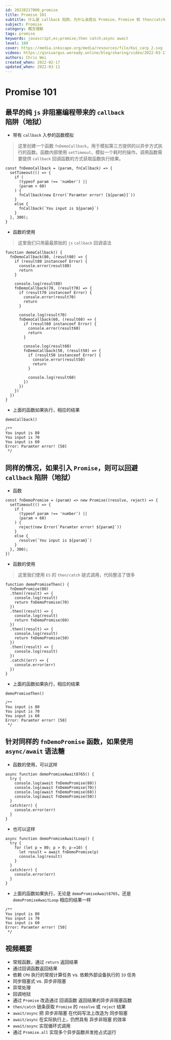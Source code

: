 ```yaml
---
id: 20220217000_promise
title: Promise 101
subtitle: 什么是 callback 陷阱，为什么会提出 Promise，Promise 和 then/catch 链式调用 还有 async/await 语法糖有什么关系
subject: Promise
category: 概念理解
tags: promise
keywords: javascript;es;promise;then catch;async await
level: 100
cover: https://media.inkscape.org/media/resources/file/Koi_carp_2.svg
videos: https://qiniuargus.weready.online/blog/sharing/video/2022-03-11-promise-101.mp4
authors: Chris Wei
created_when: 2022-02-17
updated_when: 2022-03-11
---
```


# Promise 101

## 最早的纯 `js` 非阻塞编程带来的 `callback` 陷阱（地狱）

- 带有 `callback` 入参的函数模拟

> 这里创建一个函数 `fnDemoCallback`，用于模拟第三方提供的以异步方式执行的函数。函数内部使用 `setTimeout`，模拟一个耗时的操作。调用函数需要提供 `callback` 回调函数的方式获取函数执行结果。

```
const fnDemoCallback = (param, fnCallback) => {
  setTimeout(() => {
    if (
      (typeof param !== 'number') ||
      (param < 60)
    ) {
      fnCallback(new Error(`Paramter error! [${param}]`))
    } 
    else {
      fnCallback(`You input is ${param}`)
    }
  }, 300);
}
```

- 函数的使用

> 这里我们只用最最原始的 `js` `callback` 回调语法

```
function demoCallback() {
  fnDemoCallback(80, (result80) => {
    if (result80 instanceof Error) {
      console.error(result80)
      return
    }

    console.log(result80)
    fnDemoCallback(70, (result70) => {
      if (result70 instanceof Error) {
        console.error(result70)
        return
      }

      console.log(result70)
      fnDemoCallback(60, (result60) => {
        if (result60 instanceof Error) {
          console.error(result60)
          return
        }

        console.log(result60)
        fnDemoCallback(50, (result50) => {
          if (result50 instanceof Error) {
            console.error(result50)
            return
          }

          console.log(result60)
        })
      })
    })
  })
}
```

- 上面的函数如果执行，相应的结果

```
demoCallback()

/**
You input is 80
You input is 70
You input is 60
Error: Paramter error! [50]
 */
```

## 同样的情况，如果引入 `Promise`，则可以回避 `callback` 陷阱（地狱）

- 函数

```
const fnDemoPromise = (param) => new Promise((resolve, reject) => {
  setTimeout(() => {
    if (
      (typeof param !== 'number') ||
      (param < 60)
    ) {
      reject(new Error(`Paramter error! ${param}`))
    } 
    else {
      resolve(`You input is ${param}`)
    }
  }, 300);
})
```

- 函数的使用

> 这里我们使用 `ES` 的 `then/catch` 链式调用，代码整洁了很多

```
function demoPromiseThen() {
  fnDemoPromise(80)
  .then((result) => {
    console.log(result)
    return fnDemoPromise(70)
  })
  .then((result) => {
    console.log(result)
    return fnDemoPromise(60)
  })
  .then((result) => {
    console.log(result)
    return fnDemoPromise(50)
  })
  .then((result) => {
    console.log(result)
  })
  .catch((err) => {
    console.error(err)
  })
}
```

- 上面的函数如果执行，相应的结果

```
demoPromiseThen()

/**
You input is 80
You input is 70
You input is 60
Error: Paramter error! [50]
 */
```

## 针对同样的 `fnDemoPromise` 函数，如果使用 `async/await` 语法糖

- 函数的使用，可以这样

```
async function demoPromiseAwait8765() {
  try {
    console.log(await fnDemoPromise(80))
    console.log(await fnDemoPromise(70))
    console.log(await fnDemoPromise(60))
    console.log(await fnDemoPromise(50))
  }
  catch(err) {
    console.error(err)
  }
}
```

- 也可以这样

```
async function demoPromiseAwaitLoop() {
  try {
    for (let p = 80; p > 0; p-=10) {
      let result = await fnDemoPromise(p)
      console.log(result)
    }
  }
  catch(err) {
    console.error(err)
  }
}
```

- 上面的函数如果执行，无论是 `demoPromiseAwait8765`，还是 `demoPromiseAwaitLoop` 相应的结果一样

```
/**
You input is 80
You input is 70
You input is 60
Error: Paramter error! [50]
 */
```

## 视频概要

- 常规函数，通过 `return` 返回结果
- 通过回调函数返回结果
- 依赖 `CPU` 执行的常规计算任务 vs. 依赖外部设备执行的 `IO` 任务
- 同步阻塞式 vs. 异步非阻塞
- 异常处理
- 回调地狱
- 通过 `Promise` 改造通过 回调函数 返回结果的异步非阻塞函数
- `then/catch` 链条获取 `Promise` 的 `resolve` 或 `reject` 结果
- `await/async` 把 异步非阻塞 在代码写法上改造为 同步阻塞
- `await/async` 在实际执行上，仍然具有 异步非阻塞 的效率
- `await/async` 实现循环式调用
- 通过 `Promise.all` 实现多个异步函数并发抢占式运行
